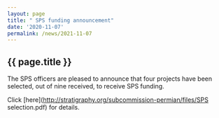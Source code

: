 ```yaml
---
layout: page
title: " SPS funding announcement"
date: '2020-11-07'
permalink: /news/2021-11-07
---
```


## {{ page.title }}

The SPS officers are pleased to announce that four projects have been selected, out of nine received, to receive SPS funding. 

Click [here](http://stratigraphy.org/subcommission-permian/files/SPS selection.pdf) for details.

